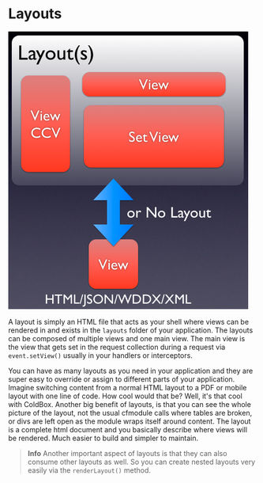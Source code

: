 # Layouts

![](/.gitbook/assets/LayoutViewCombinations.png)

A layout is simply an HTML file that acts as your shell where views can be rendered in and exists in the `layouts` folder of your application. The layouts can be composed of multiple views and one main view. The main view is the view that gets set in the request collection during a request via `event.setView()` usually in your handlers or interceptors.

You can have as many layouts as you need in your application and they are super easy to override or assign to different parts of your application. Imagine switching content from a normal HTML layout to a PDF or mobile layout with one line of code. How cool would that be? Well, it's that cool with ColdBox. Another big benefit of layouts, is that you can see the whole picture of the layout, not the usual cfmodule calls where tables are broken, or divs are left open as the module wraps itself around content. The layout is a complete html document and you basically describe where views will be rendered. Much easier to build and simpler to maintain.

> **Info** Another important aspect of layouts is that they can also consume other layouts as well. So you can create nested layouts very easily via the `renderLayout()` method.

